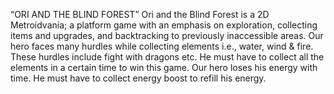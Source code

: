 “ORI AND THE BLIND FOREST”
Ori and the Blind Forest is a 2D Metroidvania; a platform game with an emphasis on exploration, collecting items and upgrades, and backtracking to previously inaccessible areas. Our hero faces many hurdles while collecting elements i.e., water, wind & fire. These hurdles include fight with dragons etc. He must have to collect all the elements in a certain time to win this game. Our hero loses his energy with time. He must have to collect energy boost to refill his energy.
